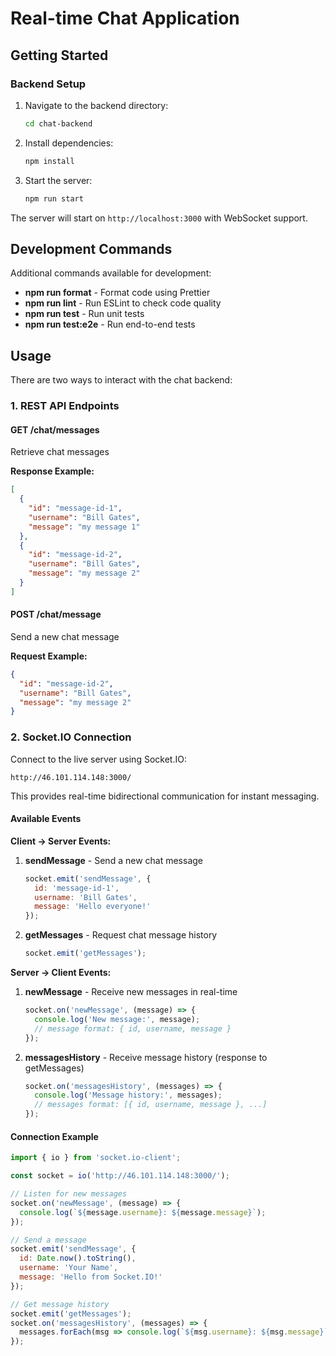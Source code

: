 # Real-time Chat Application

## Getting Started

### Backend Setup

1. Navigate to the backend directory:
   ```bash
   cd chat-backend
   ```

2. Install dependencies:
   ```bash
   npm install
   ```

3. Start the server:
   ```bash
   npm run start
   ```

The server will start on `http://localhost:3000` with WebSocket support.

## Development Commands

Additional commands available for development:

- **npm run format** - Format code using Prettier
- **npm run lint** - Run ESLint to check code quality
- **npm run test** - Run unit tests
- **npm run test:e2e** - Run end-to-end tests

## Usage

There are two ways to interact with the chat backend:

### 1. REST API Endpoints

#### GET /chat/messages
Retrieve chat messages

**Response Example:**
```json
[
  {
    "id": "message-id-1",
    "username": "Bill Gates",
    "message": "my message 1"
  },
  {
    "id": "message-id-2",
    "username": "Bill Gates", 
    "message": "my message 2"
  }
]
```

#### POST /chat/message
Send a new chat message

**Request Example:**
```json
{
  "id": "message-id-2",
  "username": "Bill Gates",
  "message": "my message 2"
}
```

### 2. Socket.IO Connection

Connect to the live server using Socket.IO:
```
http://46.101.114.148:3000/
```

This provides real-time bidirectional communication for instant messaging.

#### Available Events

**Client → Server Events:**

1. **sendMessage** - Send a new chat message
   ```javascript
   socket.emit('sendMessage', {
     id: 'message-id-1',
     username: 'Bill Gates',
     message: 'Hello everyone!'
   });
   ```

2. **getMessages** - Request chat message history
   ```javascript
   socket.emit('getMessages');
   ```

**Server → Client Events:**

1. **newMessage** - Receive new messages in real-time
   ```javascript
   socket.on('newMessage', (message) => {
     console.log('New message:', message);
     // message format: { id, username, message }
   });
   ```

2. **messagesHistory** - Receive message history (response to getMessages)
   ```javascript
   socket.on('messagesHistory', (messages) => {
     console.log('Message history:', messages);
     // messages format: [{ id, username, message }, ...]
   });
   ```

#### Connection Example
```javascript
import { io } from 'socket.io-client';

const socket = io('http://46.101.114.148:3000/');

// Listen for new messages
socket.on('newMessage', (message) => {
  console.log(`${message.username}: ${message.message}`);
});

// Send a message
socket.emit('sendMessage', {
  id: Date.now().toString(),
  username: 'Your Name',
  message: 'Hello from Socket.IO!'
});

// Get message history
socket.emit('getMessages');
socket.on('messagesHistory', (messages) => {
  messages.forEach(msg => console.log(`${msg.username}: ${msg.message}`));
});
```
